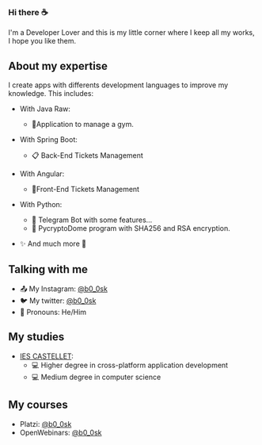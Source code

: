 
<!--
**b0-0sk/b0-0sk** is a ✨ _special_ ✨ repository because its `README.md` (this file) appears on your GitHub profile.
-->
### Hi there ☕
 I'm a Developer Lover and this is my little corner where I keep all my works, I hope you like them.
 
 ## About my expertise 
 
 I create apps with differents development languages to improve my knowledge. This includes: 
 
  - With Java Raw: 
    - 🤸‍Application to manage a gym. 
    
  - With Spring Boot: 
    - 📋 Back-End Tickets Management
    
  - With Angular: 
    - 👱‍Front-End Tickets Management
    
  - With Python: 
    - 🤖 Telegram Bot with some features… 
    - 📩 PycryptoDome program with SHA256 and RSA encryption. 
    
  - ✨ And much more 🙂 
  
 ## Talking with me 
 
  - 📤 My Instagram: [@b0_0sk](https://www.instagram.com/b0_0sk/) 
  - 🐦 My twitter: [@b0_0sk](https://twitter.com/b0_0sk) 
  - 💬 Pronouns: He/Him 
 ## My studies
  - [IES CASTELLET](http://inscastellet.cat/):
    - 💻 Higher degree in cross-platform application development
    - 💻 Medium degree in computer science 
 ## My courses
  - Platzi: [@b0_0sk](https://platzi.com/@arnau-bosch/) 
  - OpenWebinars: [@b0_0sk](https://openwebinars.net/@Gol6pq0v/) 


